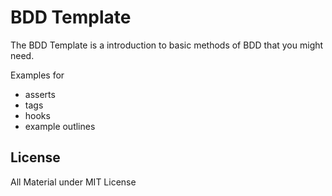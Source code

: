 # BDD Template

The BDD Template is a introduction to basic methods of BDD that you might need.

Examples for

* asserts
* tags
* hooks
* example outlines


## License

All Material under MIT License
